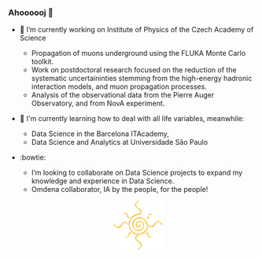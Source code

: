 
### Ahoooooj 👋
- 🔭 I’m currently working on Institute of Physics of the Czech Academy of Science
    - Propagation of muons underground using the FLUKA Monte Carlo toolkit.
    - Work on postdoctoral research focused on the reduction of the systematic
    uncertaininties stemming from the high-energy hadronic interaction models, and
    muon propagation processes.
    - Analysis of the observational data from the Pierre Auger Observatory, and from
    NovA experiment.
- 🌱 I'm currently learning how to deal with all life variables, meanwhile:
     - Data Science in the Barcelona ITAcademy,
     - Data Science and Analytics at Universidade São Paulo
- :bowtie:
     - I’m looking to collaborate on Data Science projects to expand my knowledge and experience in Data Science.
     - Omdena collaborator, IA by the people, for the people!
   
  <p align="center"> 
  <img src="sun_r.png" width="100" height="100">   
  </p>

<!--
**zonioi/zonioi** is a ✨ _special_ ✨ repository because its `README.md` (this file) appears on your GitHub profile.

Here are some ideas to get you started:

- 🔭 I’m currently working on Institute of Physics of the Czech Academy of Science
  - Developing MonteCarlo models on high energy and ultra high energy  cosmic rays.
 
- 🌱 I'm currently learning how to deal with all life variables, also, meanwhile:
 - Data Science in the Barcelona ITAcademy,
 - Data Science and Analytics at Universidade São Paulo.
 
  ![Screenshot](sun_r.png)

 
**- 👯 I’m looking to collaborate on Data Science projects to expand my knowledge fields and have new 
- 🤔 I’m looking for help with ...
- 💬 Ask me about ...
- 📫 How to reach me: ...
- 😄 Pronouns: ...
- ⚡ Fun fact: ...
- :bowtie: 
-->

